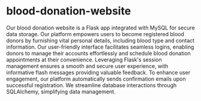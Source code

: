 # blood-donation-website
Our blood donation website is a Flask app integrated with MySQL for secure data storage. Our platform empowers users to become registered blood donors by furnishing vital personal details, including blood type and contact information. Our user-friendly interface facilitates seamless logins, enabling donors to manage their accounts effortlessly and schedule blood donation appointments at their convenience. Leveraging Flask's session management ensures a smooth and secure user experience, with informative flash messages providing valuable feedback. To enhance user engagement, our platform automatically sends confirmation emails upon successful registration. We streamline database interactions through SQLAlchemy, simplifying data management.
